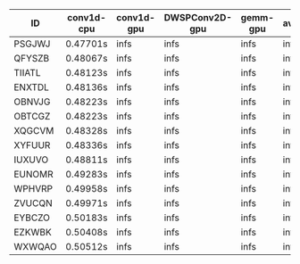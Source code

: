 |ID|conv1d-cpu|conv1d-gpu|DWSPConv2D-gpu|gemm-gpu|avg|
|-|-|-|-|-|-|
|PSGJWJ|0.47701s|infs|infs|infs|infs|
|QFYSZB|0.48067s|infs|infs|infs|infs|
|TIIATL|0.48123s|infs|infs|infs|infs|
|ENXTDL|0.48136s|infs|infs|infs|infs|
|OBNVJG|0.48223s|infs|infs|infs|infs|
|OBTCGZ|0.48223s|infs|infs|infs|infs|
|XQGCVM|0.48328s|infs|infs|infs|infs|
|XYFUUR|0.48336s|infs|infs|infs|infs|
|IUXUVO|0.48811s|infs|infs|infs|infs|
|EUNOMR|0.49283s|infs|infs|infs|infs|
|WPHVRP|0.49958s|infs|infs|infs|infs|
|ZVUCQN|0.49971s|infs|infs|infs|infs|
|EYBCZO|0.50183s|infs|infs|infs|infs|
|EZKWBK|0.50408s|infs|infs|infs|infs|
|WXWQAO|0.50512s|infs|infs|infs|infs|
